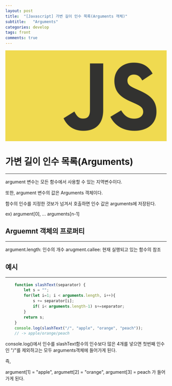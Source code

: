 ```yaml
---
layout: post
title:  "[Javascript] 가변 길이 인수 목록(Arguments 객체)"
subtitle:   "Arguments"
categories: develop
tags: front
comments: true
---
```

![그림 1-1](/assets/img/web/js.png)
# 가변 길이 인수 목록(Arguments)
---
argument 변수는 모든 함수에서 사용할 수 있는 지역변수이다. 

또한, argument 변수의 값은 Arguments 객체이다.

함수의 인수를 지정한 것보가 넘겨서 호출하면 인수 값은 arguments에 저장된다.

ex) argument[0], ... arguments[n-1]


## Arguemnt 객체의 프로퍼티
---
argument.length: 인수의 개수
arugment.callee: 현재 실행되고 있는 함수의 참조

## 예시
---
```javascript
    function slashText(separator) {
        let s = "";
        for(let i=1; i < arguments.length, i++){
            s += separator[i];
            if( i< arguments.length-1) s+=separator;
        }
        return s;
    }
    console.log(slashText("/", "apple", "orange", "peach"));
    // -> apple/orange/peach
```

console.log()에서 인수를 slashText함수의 인수보다 많은 4개를 넣으면 첫번째 인수인 "/"를 제외하고는 모두 arguments객체에 들어가게 된다. 

즉, 

argument[1] = "apple", argumett[2] = "orange", argument[3] = peach 가 들어가게 된다.